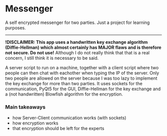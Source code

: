 # Messenger
A self encrypted messenger for two parties. Just a project for learning purposes.

---

**!DISCLAIMER: This app uses a handwritten key exchange algorithm (Diffie-Hellman) which almost certainly has MAJOR flaws and is therefore not secure. Do not use!**
Although I do not really think that that is a real concern, I still think it is necessary to be said.

A server script to run on a machine, together with a client script where two people can then chat with eachother when typing the IP of the server. Only two people are allowed on the server because I was too lazy to implement the key exchange for more than two parties. It uses sockets for the communication, PyQt5 for the GUI, Diffie-Hellman for the key exchange and a (not handwritten) Blowfish algorithm for the encryption. 
### Main takeaways
- how Server-Client communication works (with sockets)
- how encryption works
- that encryption should be left for the experts
